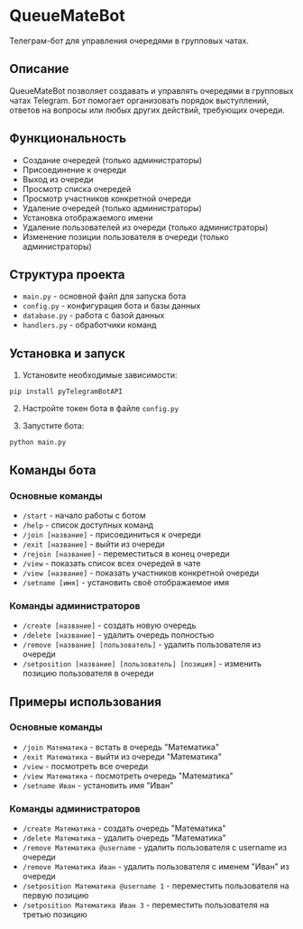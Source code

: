 # QueueMateBot

Телеграм-бот для управления очередями в групповых чатах.

## Описание

QueueMateBot позволяет создавать и управлять очередями в групповых чатах Telegram. Бот помогает организовать порядок выступлений, ответов на вопросы или любых других действий, требующих очереди.

## Функциональность

- Создание очередей (только администраторы)
- Присоединение к очереди
- Выход из очереди
- Просмотр списка очередей
- Просмотр участников конкретной очереди
- Удаление очередей (только администраторы)
- Установка отображаемого имени
- Удаление пользователей из очереди (только администраторы)
- Изменение позиции пользователя в очереди (только администраторы)

## Структура проекта

- `main.py` - основной файл для запуска бота
- `config.py` - конфигурация бота и базы данных
- `database.py` - работа с базой данных
- `handlers.py` - обработчики команд

## Установка и запуск

1. Установите необходимые зависимости:
```
pip install pyTelegramBotAPI
```

2. Настройте токен бота в файле `config.py`

3. Запустите бота:
```
python main.py
```

## Команды бота

### Основные команды
- `/start` - начало работы с ботом
- `/help` - список доступных команд
- `/join [название]` - присоединиться к очереди
- `/exit [название]` - выйти из очереди
- `/rejoin [название]` - переместиться в конец очереди
- `/view` - показать список всех очередей в чате
- `/view [название]` - показать участников конкретной очереди
- `/setname [имя]` - установить своё отображаемое имя

### Команды администраторов
- `/create [название]` - создать новую очередь
- `/delete [название]` - удалить очередь полностью
- `/remove [название] [пользователь]` - удалить пользователя из очереди
- `/setposition [название] [пользователь] [позиция]` - изменить позицию пользователя в очереди

## Примеры использования

### Основные команды
- `/join Математика` - встать в очередь "Математика"
- `/exit Математика` - выйти из очереди "Математика"
- `/view` - посмотреть все очереди
- `/view Математика` - посмотреть очередь "Математика"
- `/setname Иван` - установить имя "Иван"

### Команды администраторов
- `/create Математика` - создать очередь "Математика"
- `/delete Математика` - удалить очередь "Математика"
- `/remove Математика @username` - удалить пользователя с username из очереди
- `/remove Математика Иван` - удалить пользователя с именем "Иван" из очереди
- `/setposition Математика @username 1` - переместить пользователя на первую позицию
- `/setposition Математика Иван 3` - переместить пользователя на третью позицию
